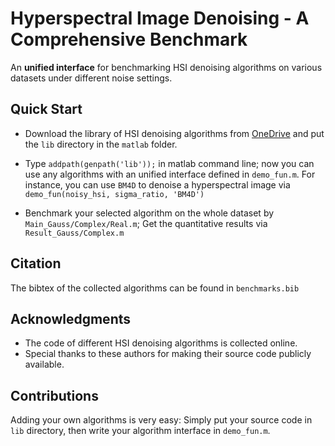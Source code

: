 # Hyperspectral Image Denoising - A Comprehensive Benchmark 

An **unified interface** for benchmarking HSI denoising algorithms on various datasets under different noise settings. 

## Quick Start

* Download the library of HSI denoising algorithms from [OneDrive]() and put the ```lib``` directory in the ```matlab``` folder.

* Type ```addpath(genpath('lib'));``` in matlab command line; now you can use any algorithms with an unified interface defined in ```demo_fun.m```. For instance, you can use ```BM4D``` to denoise a hyperspectral image via ```demo_fun(noisy_hsi, sigma_ratio, 'BM4D')```

* Benchmark your selected algorithm on the whole dataset by ```Main_Gauss/Complex/Real.m```; Get the quantitative results via ```Result_Gauss/Complex.m```

## Citation

The bibtex of the collected algorithms can be found in ```benchmarks.bib```

## Acknowledgments
* The code of different HSI denoising algorithms is collected online.
* Special thanks to these authors for making their source code publicly available. 


## Contributions

Adding your own algorithms is very easy: Simply put your source code in ```lib``` directory, then write your algorithm interface in ```demo_fun.m```. 
